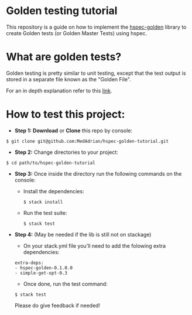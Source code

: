 # Golden testing tutorial

This repository is a guide on how to implement the [hspec-golden](https://github.com/stackbuilders/hspec-golden) library to create Golden tests (or Golden Master Tests) using hspec.

# What are golden tests?
Golden testing is pretty similar to unit testing, except that the test output is stored in a separate file known as the "Golden File". 

For an in depth explanation refer to this [link](https://www.stackbuilders.com/tutorial/golden-testing-in-haskell-with-hspec-gold).

# How to test this project:
* **Step 1:** **Download** or **Clone** this repo by console:

``` 
$ git clone git@github.com:MedAdrian/hspec-golden-tutorial.git
```

* **Step 2:** Change directories to your project:

``` 
$ cd path/to/hspec-golden-tutorial
```

* **Step 3:** Once inside the directory run the following commands on the console:

  * Install the dependencies:
    ``` 
    $ stack install
    ```
  * Run the test suite:
    ```
    $ stack test
    ```

* **Step 4:** (May be needed if the lib is still not on stackage)

  * On your stack.yml file you'll need to add the folowing extra dependencies:

  ```
  extra-deps:
  - hspec-golden-0.1.0.0
  - simple-get-opt-0.3
  ```
  * Once done, run the test command:
  ```
  $ stack test
  ```

  Please do give feedback if needed!